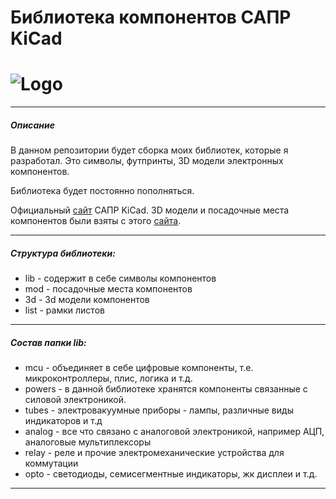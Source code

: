 # Библиотека компонентов САПР KiCad
# ![Logo](https://cdn.sparkfun.com/assets/learn_tutorials/6/6/0/kicad_logo_paths1.png)
***
##### Описание
В данном репозитории будет сборка моих библиотек, которые я разработал. Это  символы, футпринты, 3D модели электронных компонентов. 

Библиотека будет постоянно пополняться.

Официальный [сайт][1] САПР KiCad.
3D модели и посадочные места компонентов были взяты с этого [сайта][2]. 

[1]: http://kicad-pcb.org/  
[2]: http://smisioto.no-ip.org/elettronica/kicad/kicad-en.htm
***
##### Структура библиотеки:

- lib - содержит в себе символы компонентов
- mod - посадочные места компонентов
- 3d - 3d модели компонентов
- list - рамки листов
***
##### Состав папки lib:

- mcu - объединяет в себе цифровые компоненты, т.е. микроконтроллеры, плис, логика и т.д.
- powers - в данной библиотеке хранятся компоненты связанные с силовой электроникой.
- tubes - электровакуумные приборы - лампы, различные виды индикаторов и т.д
- analog - все что связано с аналоговой электроникой, например АЦП, аналоговые мультиплексоры
- relay - реле и прочие электромеханические устройства для коммутации
- opto - светодиоды, семисегментные индикаторы, жк дисплеи и т.д.
***